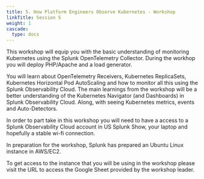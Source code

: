 ```yaml
---
title: 5. How Platform Engineers Observe Kubernetes - Workshop
linkTitle: Session 5 
weight: 1
cascade:
  type: docs
---
```


This workshop will equip you with the basic understanding of monitoring Kubernetes using the Splunk OpenTelemetry Collector. During the workhop you will deploy PHP/Apache and a load generator.

You will learn about OpenTelemetry Receivers, Kubernetes ReplicaSets, Kubernetes Horizontal Pod AutoScaling and how to monitor all this using the Splunk Observability Cloud. The main learnings from the workshop will be a better understanding of the Kubernetes Navigator (and Dashboards) in Splunk Observability Cloud. Along, with seeing Kubernetes metrics, events and Auto-Detectors.

In order to part take in this workshop you will need to have a access to a Splunk Observability Cloud account in US Splunk Show, your laptop and hopefully a stable wi-fi connection.

In preparation for the workshop, Splunk has prepared an Ubuntu Linux instance in AWS/EC2.

To get access to the instance that you will be using in the workshop please visit the URL to access the Google Sheet provided by the workshop leader.
